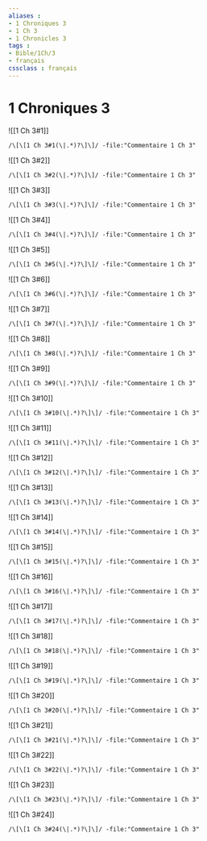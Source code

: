 ```yaml
---
aliases : 
- 1 Chroniques 3
- 1 Ch 3
- 1 Chronicles 3
tags : 
- Bible/1Ch/3
- français
cssclass : français
---
```


# 1 Chroniques 3

![[1 Ch 3#1]]

```query
/\[\[1 Ch 3#1(\|.*)?\]\]/ -file:"Commentaire 1 Ch 3"
```

![[1 Ch 3#2]]

```query
/\[\[1 Ch 3#2(\|.*)?\]\]/ -file:"Commentaire 1 Ch 3"
```

![[1 Ch 3#3]]

```query
/\[\[1 Ch 3#3(\|.*)?\]\]/ -file:"Commentaire 1 Ch 3"
```

![[1 Ch 3#4]]

```query
/\[\[1 Ch 3#4(\|.*)?\]\]/ -file:"Commentaire 1 Ch 3"
```

![[1 Ch 3#5]]

```query
/\[\[1 Ch 3#5(\|.*)?\]\]/ -file:"Commentaire 1 Ch 3"
```

![[1 Ch 3#6]]

```query
/\[\[1 Ch 3#6(\|.*)?\]\]/ -file:"Commentaire 1 Ch 3"
```

![[1 Ch 3#7]]

```query
/\[\[1 Ch 3#7(\|.*)?\]\]/ -file:"Commentaire 1 Ch 3"
```

![[1 Ch 3#8]]

```query
/\[\[1 Ch 3#8(\|.*)?\]\]/ -file:"Commentaire 1 Ch 3"
```

![[1 Ch 3#9]]

```query
/\[\[1 Ch 3#9(\|.*)?\]\]/ -file:"Commentaire 1 Ch 3"
```

![[1 Ch 3#10]]

```query
/\[\[1 Ch 3#10(\|.*)?\]\]/ -file:"Commentaire 1 Ch 3"
```

![[1 Ch 3#11]]

```query
/\[\[1 Ch 3#11(\|.*)?\]\]/ -file:"Commentaire 1 Ch 3"
```

![[1 Ch 3#12]]

```query
/\[\[1 Ch 3#12(\|.*)?\]\]/ -file:"Commentaire 1 Ch 3"
```

![[1 Ch 3#13]]

```query
/\[\[1 Ch 3#13(\|.*)?\]\]/ -file:"Commentaire 1 Ch 3"
```

![[1 Ch 3#14]]

```query
/\[\[1 Ch 3#14(\|.*)?\]\]/ -file:"Commentaire 1 Ch 3"
```

![[1 Ch 3#15]]

```query
/\[\[1 Ch 3#15(\|.*)?\]\]/ -file:"Commentaire 1 Ch 3"
```

![[1 Ch 3#16]]

```query
/\[\[1 Ch 3#16(\|.*)?\]\]/ -file:"Commentaire 1 Ch 3"
```

![[1 Ch 3#17]]

```query
/\[\[1 Ch 3#17(\|.*)?\]\]/ -file:"Commentaire 1 Ch 3"
```

![[1 Ch 3#18]]

```query
/\[\[1 Ch 3#18(\|.*)?\]\]/ -file:"Commentaire 1 Ch 3"
```

![[1 Ch 3#19]]

```query
/\[\[1 Ch 3#19(\|.*)?\]\]/ -file:"Commentaire 1 Ch 3"
```

![[1 Ch 3#20]]

```query
/\[\[1 Ch 3#20(\|.*)?\]\]/ -file:"Commentaire 1 Ch 3"
```

![[1 Ch 3#21]]

```query
/\[\[1 Ch 3#21(\|.*)?\]\]/ -file:"Commentaire 1 Ch 3"
```

![[1 Ch 3#22]]

```query
/\[\[1 Ch 3#22(\|.*)?\]\]/ -file:"Commentaire 1 Ch 3"
```

![[1 Ch 3#23]]

```query
/\[\[1 Ch 3#23(\|.*)?\]\]/ -file:"Commentaire 1 Ch 3"
```

![[1 Ch 3#24]]

```query
/\[\[1 Ch 3#24(\|.*)?\]\]/ -file:"Commentaire 1 Ch 3"
```

